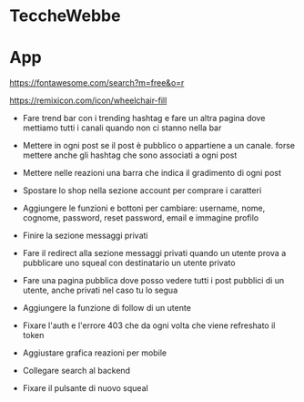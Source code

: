 # TeccheWebbe

# App

https://fontawesome.com/search?m=free&o=r

https://remixicon.com/icon/wheelchair-fill

- Fare trend bar con i trending hashtag e fare un altra pagina dove mettiamo tutti i canali quando non ci stanno nella bar

- Mettere in ogni post se il post è pubblico o appartiene a un canale. forse mettere anche gli hashtag che sono associati a ogni post

- Mettere nelle reazioni una barra che indica il gradimento di ogni post

- Spostare lo shop nella sezione account per comprare i caratteri

- Aggiungere le funzioni e bottoni per cambiare: username, nome, cognome, password, reset password, email e immagine profilo

- Finire la sezione messaggi privati

- Fare il redirect alla sezione messaggi privati quando un utente prova a pubblicare uno squeal con destinatario un utente privato

- Fare una pagina pubblica dove posso vedere tutti i post pubblici di un utente, anche privati nel caso tu lo segua

- Aggiungere la funzione di follow di un utente

- Fixare l'auth e l'errore 403 che da ogni volta che viene refreshato il token

- Aggiustare grafica reazioni per mobile

- Collegare search al backend

- Fixare il pulsante di nuovo squeal
